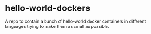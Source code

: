 # hello-world-dockers
A repo to contain a bunch of hello-world docker containers in different languages trying to make them as small as possible.
